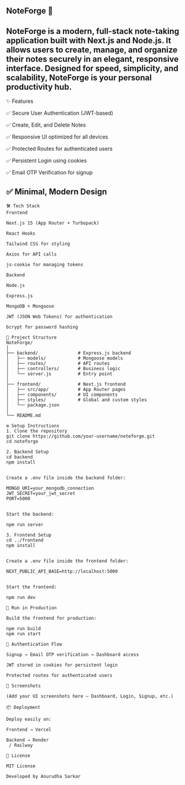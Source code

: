 NoteForge 📝
---
NoteForge is a modern, full-stack note-taking application built with Next.js and Node.js. It allows users to create, manage, and organize their notes securely in an elegant, responsive interface. Designed for speed, simplicity, and scalability, NoteForge is your personal productivity hub.
---

✨ Features

✅ Secure User Authentication (JWT-based)

✅ Create, Edit, and Delete Notes

✅ Responsive UI optimized for all devices

✅ Protected Routes for authenticated users

✅ Persistent Login using cookies

✅ Email OTP Verification for signup

✅ Minimal, Modern Design
---
```
🛠 Tech Stack
Frontend

Next.js 15 (App Router + Turbopack)

React Hooks

Tailwind CSS for styling

Axios for API calls

js-cookie for managing tokens

Backend

Node.js

Express.js

MongoDB + Mongoose

JWT (JSON Web Tokens) for authentication

bcrypt for password hashing

📂 Project Structure
NoteForge/
│
├── backend/               # Express.js backend
│   ├── models/            # Mongoose models
│   ├── routes/            # API routes
│   ├── controllers/       # Business logic
│   └── server.js          # Entry point
│
├── frontend/              # Next.js frontend
│   ├── src/app/           # App Router pages
│   ├── components/        # UI components
│   ├── styles/            # Global and custom styles
│   └── package.json
│
└── README.md

⚙️ Setup Instructions
1. Clone the repository
git clone https://github.com/your-username/noteforge.git
cd noteforge

2. Backend Setup
cd backend
npm install


Create a .env file inside the backend folder:

MONGO_URI=your_mongodb_connection
JWT_SECRET=your_jwt_secret
PORT=5000


Start the backend:

npm run server

3. Frontend Setup
cd ../frontend
npm install


Create a .env file inside the frontend folder:

NEXT_PUBLIC_API_BASE=http://localhost:5000


Start the frontend:

npm run dev

🚀 Run in Production

Build the frontend for production:

npm run build
npm run start

🔐 Authentication Flow

Signup → Email OTP verification → Dashboard access

JWT stored in cookies for persistent login

Protected routes for authenticated users

📸 Screenshots

(Add your UI screenshots here – Dashboard, Login, Signup, etc.)

📦 Deployment

Deploy easily on:

Frontend → Vercel

Backend → Render
 / Railway

📝 License

MIT License

Developed by Anurudha Sarkar

```

